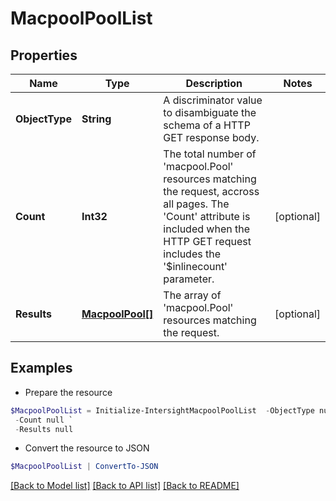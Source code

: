 # MacpoolPoolList
## Properties

Name | Type | Description | Notes
------------ | ------------- | ------------- | -------------
**ObjectType** | **String** | A discriminator value to disambiguate the schema of a HTTP GET response body. | 
**Count** | **Int32** | The total number of &#39;macpool.Pool&#39; resources matching the request, accross all pages. The &#39;Count&#39; attribute is included when the HTTP GET request includes the &#39;$inlinecount&#39; parameter. | [optional] 
**Results** | [**MacpoolPool[]**](MacpoolPool.md) | The array of &#39;macpool.Pool&#39; resources matching the request. | [optional] 

## Examples

- Prepare the resource
```powershell
$MacpoolPoolList = Initialize-IntersightMacpoolPoolList  -ObjectType null `
 -Count null `
 -Results null
```

- Convert the resource to JSON
```powershell
$MacpoolPoolList | ConvertTo-JSON
```

[[Back to Model list]](../README.md#documentation-for-models) [[Back to API list]](../README.md#documentation-for-api-endpoints) [[Back to README]](../README.md)

